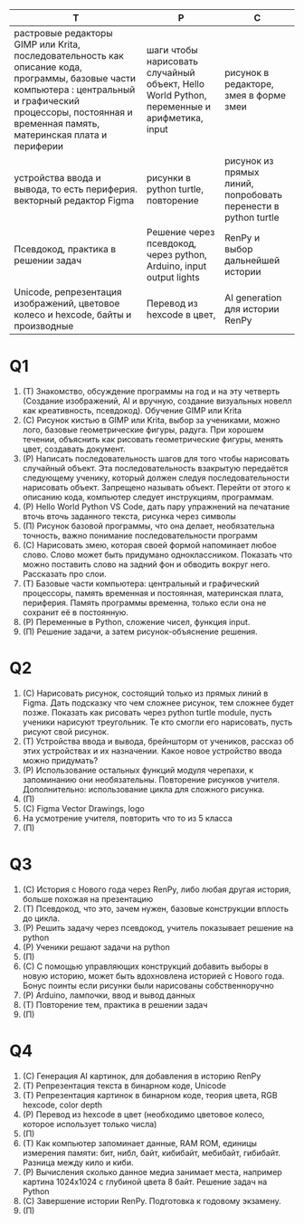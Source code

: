 | Т                                                                                                                                                                                                                   | Р                                                                                          | С                                                              |
| ------------------------------------------------------------------------------------------------------------------------------------------------------------------------------------------------------------------- | ------------------------------------------------------------------------------------------ | -------------------------------------------------------------- |
| растровые редакторы GIMP  или Krita, последовательность как описание кода, программы, базовые части компьютера : центральный и графический процессоры, постоянная и временная память, материнская плата и периферии | шаги чтобы нарисовать случайный объект, Hello World Python, переменные и арифметика, input | рисунок в редакторе, змея в форме змеи                         |
| устройства ввода и вывода, то есть периферия. векторный редактор Figma                                                                                                                                              | рисунки в python turtle, повторение                                                        | рисунок из прямых линий, попробовать перенести в python turtle |
| Псевдокод, практика в решении задач                                                                                                                                                                                 | Решение через псевдокод, через python, Arduino, input output lights                        | RenPy и выбор дальнейшей истории                               |
| Unicode, репрезентация изображений, цветовое колесо и hexcode, байты и производные                                                                                                                                  | Перевод из hexcode в цвет,                                                                 | AI generation для истории RenPy                                |

# Q1

1. (T) Знакомство, обсуждение программы на год и на эту четверть (Создание изображений, AI и вручную, создание визуальных новелл как креативность, псевдокод). Обучение GIMP или Krita
2. (С) Рисунок кистью в GIMP или Krita, выбор за учениками, можно лого, базовые геометрические фигуры, радуга. При хорошем течении, объяснить как рисовать геометрические фигуры, менять цвет, создавать документ.
3. (Р) Написать последовательность шагов для того чтобы нарисовать случайный объект. Эта последовательность взакрытую передаётся следующему ученику, который должен следуя последовательности нарисовать объект. Запрещено называть объект. Перейти от этого к описанию кода, компьютер следует инструкциям, программам. 
4. (Р) Hello World Python VS Code, дать пару упражнений на печатание вточь вточь заданного текста, рисунка через символы
5. (П) Рисунок базовой программы, что она делает, необязательна точность, важно понимание последовательности программ
6. (С) Нарисовать змею, которая своей формой напоминает любое слово. Слово может быть придумано одноклассником. Показать что можно поставить слово на задний фон и обводить вокруг него. Рассказать про слои.
7. (Т) Базовые части компьютера: центральный и графический процессоры, память временная и постоянная, материнская плата, периферия. Память программы временна, только если она не сохранит её в постоянную.
8. (Р) Переменные в Python, сложение чисел, функция input.
9. (П) Решение задачи, а затем рисунок-объяснение решения.

# Q2

1. (С) Нарисовать рисунок, состоящий только из прямых линий в Figma. Дать подсказку что чем сложнее рисунок, тем сложнее будет позже. Показать как рисовать через python turtle module, пусть ученики нарисуют треугольник. Те кто смогли его нарисовать, пусть рисуют свой рисунок.
2. (Т) Устройства ввода и вывода, брейншторм от учеников, рассказ об этих устройствах и их назначении. Какое новое устройство ввода можно придумать?
3. (Р) Использование остальных функций модуля черепахи, к запоминанию они необязательны. Повторение рисунков учителя. Дополнительно: использование цикла для сложного рисунка.
4. (П) 
5. (С) Figma Vector Drawings, logo
6. На усмотрение учителя, повторить что то из 5 класса
7. (П)
# Q3

1. (С) История с Нового года через RenPy, либо любая другая история, больше похожая на презентацию
2. (Т) Псевдокод, что это, зачем нужен, базовые конструкции вплость до цикла.
3. (Р) Решить задачу через псевдокод, учитель показывает решение на python
4. (Р) Ученики решают задачи на python
5. (П)
6. (С) С помощью управляющих конструкций добавить выборы в новую историю, может быть вдохновлена историей с Нового года. Бонус поинты если рисунки были нарисованы собственноручно
7. (Р) Arduino, лампочки, ввод и вывод данных
8. (Т) Повторение тем, практика в решении задач
9. (П)
# Q4

1. (С) Генерация AI картинок, для добавления в историю RenPy
2. (Т) Репрезентация текста в бинарном коде, Unicode
3. (Т) Репрезентация картинок в бинарном коде, теория цвета, RGB hexcode, color depth
4. (Р) Перевод из hexcode в цвет (необходимо цветовое колесо, которое использует только числа)
5. (П)
6. (Т) Как компьютер запоминает данные, RAM ROM, единицы измерения памяти: бит, нибл, байт, кибибайт, мебибайт, гибибайт. Разница между кило и киби.
7. (Р) Вычисления сколько данное медиа занимает места, например картина 1024х1024 с глубиной цвета 8 байт. Решение задач на Python
8. (С) Завершение истории RenPy. Подготовка к годовому экзамену.
9. (П)
